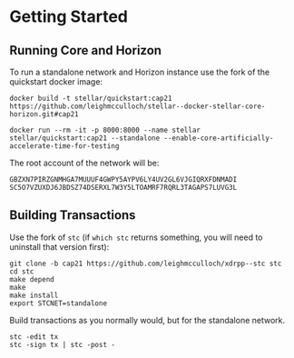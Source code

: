 # Getting Started

## Running Core and Horizon
To run a standalone network and Horizon instance use the fork of the quickstart docker image:

```
docker build -t stellar/quickstart:cap21 https://github.com/leighmcculloch/stellar--docker-stellar-core-horizon.git#cap21
```

```
docker run --rm -it -p 8000:8000 --name stellar stellar/quickstart:cap21 --standalone --enable-core-artificially-accelerate-time-for-testing
```

The root account of the network will be:
```
GBZXN7PIRZGNMHGA7MUUUF4GWPY5AYPV6LY4UV2GL6VJGIQRXFDNMADI
SC5O7VZUXDJ6JBDSZ74DSERXL7W3Y5LTOAMRF7RQRL3TAGAPS7LUVG3L
```

## Building Transactions

Use the fork of `stc` (if `which stc` returns something, you will need to uninstall that version first):

```
git clone -b cap21 https://github.com/leighmcculloch/xdrpp--stc stc
cd stc
make depend
make
make install
export STCNET=standalone
```

Build transactions as you normally would, but for the standalone network.
```
stc -edit tx
stc -sign tx | stc -post -
```
